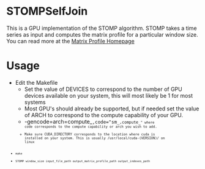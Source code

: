 # STOMPSelfJoin
This is a GPU implementation of the STOMP algorithm. STOMP takes a time series as input and computes the matrix profile for a particular window size. You can read more at the [Matrix Profile Homepage](http://www.cs.ucr.edu/~eamonn/MatrixProfile.html)
# Usage
* Edit the Makefile
  * Set the value of DEVICES to correspond to the number of GPU devices available on your system, this will most likely be 1 for most systems
  * Most GPU's should already be supported, but if needed set the value of ARCH to correspond to the compute capability of your GPU.
  * -gencode=arch=compute_<code>,code="sm_<code>,compute_<code>" where code corresponds to the compute capability or arch you wish to add.
  * Make sure CUDA_DIRECTORY corresponds to the location where cuda is installed on your system. This is usually /usr/local/cuda-(VERSION)/ on linux
* `make`
* `STOMP window_size input_file_path output_matrix_profile_path output_indexes_path`
  

